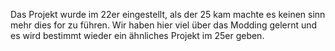 Das Projekt wurde im 22er eingestellt, als der 25 kam machte es keinen sinn mehr dies for zu führen.
Wir haben hier viel über das Modding gelernt und es wird bestimmt wieder ein ähnliches Projekt im 25er geben.
